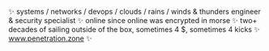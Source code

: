 ✨ systems / networks / devops / clouds / rains / winds & thunders engineer & security specialist ✨ online since online was encrypted in morse ✨ two+ decades of sailing outside of the box, sometimes 4 $, sometimes 4 kicks ✨ www.penetration.zone ✨ 







